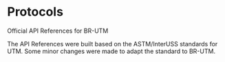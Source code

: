 # Protocols
Official API References for BR-UTM

The API References were built based on the ASTM/InterUSS standards for UTM. Some minor changes were made to adapt the standard to BR-UTM.

